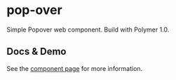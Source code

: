 # pop-over
Simple Popover web component. Build with Polymer 1.0.

## Docs & Demo
See the [component page](http://pkaske.github.io/pop-over) for more information.
